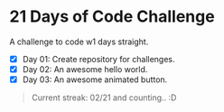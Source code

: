# 21 Days of Code Challenge

A challenge to code w1 days straight.

- [x] Day 01: Create repository for challenges.
- [x] Day 02: An awesome hello world.
- [x] Day 03: An awesome animated button.

> Current streak: 02/21 and counting.. :D
